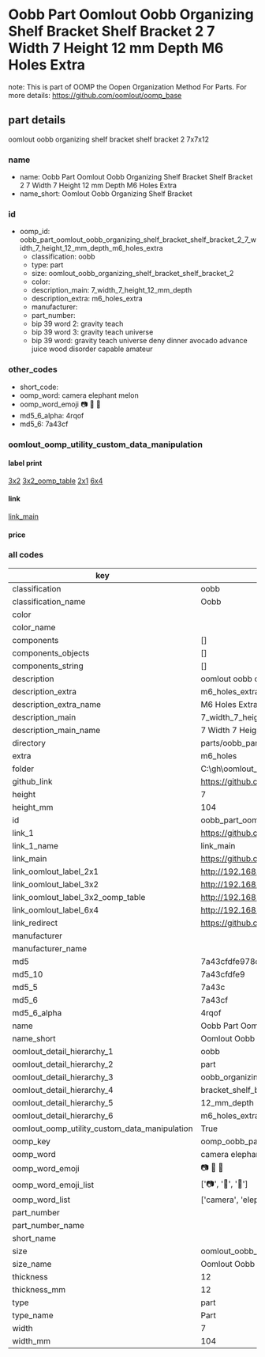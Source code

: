 # Oobb Part Oomlout Oobb Organizing Shelf Bracket Shelf Bracket 2 7 Width 7 Height 12 mm Depth M6 Holes Extra  

note: This is part of OOMP the Oopen Organization Method For Parts. For more details: https://github.com/oomlout/oomp_base

##  part details
  



oomlout oobb organizing shelf bracket shelf bracket 2 7x7x12



### name
* name: Oobb Part Oomlout Oobb Organizing Shelf Bracket Shelf Bracket 2 7 Width 7 Height 12 mm Depth M6 Holes Extra
* name_short: Oomlout Oobb Organizing Shelf Bracket
### id
* oomp_id: oobb_part_oomlout_oobb_organizing_shelf_bracket_shelf_bracket_2_7_width_7_height_12_mm_depth_m6_holes_extra
  * classification: oobb
  * type: part
  * size: oomlout_oobb_organizing_shelf_bracket_shelf_bracket_2
  * color: 
  * description_main: 7_width_7_height_12_mm_depth
  * description_extra: m6_holes_extra
  * manufacturer: 
  * part_number: 
  * bip 39 word 2: gravity teach
  * bip 39 word 3: gravity teach universe
  * bip 39 word: gravity teach universe deny dinner avocado advance juice wood disorder capable amateur

### other_codes
* short_code: 
* oomp_word: camera elephant melon
* oomp_word_emoji :camera: :elephant: :melon:
* md5_6_alpha: 4rqof
* md5_6: 7a43cf






### oomlout_oomp_utility_custom_data_manipulation
#### label print
[3x2](http://192.168.1.245:1112/?label=oomp%204rqof)
[3x2_oomp_table](http://192.168.1.108:1112/?label=oomp%204rqof)
[2x1](http://192.168.1.242:1112/?label=oomp%204rqof)
[6x4](http://192.168.1.55:1112/?label=oomp%204rqof)    

#### link

[link_main](https://github.com/oomlout/oomlout_oobb_version_4_generated_parts/tree/main/navigation_oomp/oobb/part/oomlout_oobb_organizing_shelf_bracket_shelf_bracket_2/7_width_7_height_12_mm_depth/m6_holes_extra/part)                              

#### price







### all codes 
| key | value |  
| --- | --- |  
| classification | oobb |  
| classification_name | Oobb |  
| color |  |  
| color_name |  |  
| components | [] |  
| components_objects | [] |  
| components_string | [] |  
| description | oomlout oobb organizing shelf bracket shelf bracket 2 7x7x12 |  
| description_extra | m6_holes_extra |  
| description_extra_name | M6 Holes Extra |  
| description_main | 7_width_7_height_12_mm_depth |  
| description_main_name | 7 Width 7 Height 12 mm Depth |  
| directory | parts/oobb_part_oomlout_oobb_organizing_shelf_bracket_shelf_bracket_2_7_width_7_height_12_mm_depth_m6_holes_extra |  
| extra | m6_holes |  
| folder | C:\gh\oomlout_oobb_version_4_generated_parts\parts\oobb_part_oomlout_oobb_organizing_shelf_bracket_shelf_bracket_2_7_width_7_height_12_mm_depth_m6_holes_extra |  
| github_link | https://github.com/oomlout/oomlout_oomp_part_src/tree/main/parts/oobb_part_oomlout_oobb_organizing_shelf_bracket_shelf_bracket_2_7_width_7_height_12_mm_depth_m6_holes_extra |  
| height | 7 |  
| height_mm | 104 |  
| id | oobb_part_oomlout_oobb_organizing_shelf_bracket_shelf_bracket_2_7_width_7_height_12_mm_depth_m6_holes_extra |  
| link_1 | https://github.com/oomlout/oomlout_oobb_version_4_generated_parts/tree/main/navigation_oomp/oobb/part/oomlout_oobb_organizing_shelf_bracket_shelf_bracket_2/7_width_7_height_12_mm_depth/m6_holes_extra/part |  
| link_1_name | link_main |  
| link_main | https://github.com/oomlout/oomlout_oobb_version_4_generated_parts/tree/main/navigation_oomp/oobb/part/oomlout_oobb_organizing_shelf_bracket_shelf_bracket_2/7_width_7_height_12_mm_depth/m6_holes_extra/part |  
| link_oomlout_label_2x1 | http://192.168.1.242:1112/?label=oomp%204rqof |  
| link_oomlout_label_3x2 | http://192.168.1.245:1112/?label=oomp%204rqof |  
| link_oomlout_label_3x2_oomp_table | http://192.168.1.108:1112/?label=oomp%204rqof |  
| link_oomlout_label_6x4 | http://192.168.1.55:1112/?label=oomp%204rqof |  
| link_redirect | https://github.com/oomlout/oomlout_oobb_version_4_generated_parts/tree/main/parts/oobb_oomlout_oobb_organizing_shelf_bracket_shelf_bracket_2_07_07_12_ex_m6_holes |  
| manufacturer |  |  
| manufacturer_name |  |  
| md5 | 7a43cfdfe978c07c3f9f23abdbb7a330 |  
| md5_10 | 7a43cfdfe9 |  
| md5_5 | 7a43c |  
| md5_6 | 7a43cf |  
| md5_6_alpha | 4rqof |  
| name | Oobb Part Oomlout Oobb Organizing Shelf Bracket Shelf Bracket 2 7 Width 7 Height 12 mm Depth M6 Holes Extra |  
| name_short | Oomlout Oobb Organizing Shelf Bracket |  
| oomlout_detail_hierarchy_1 | oobb |  
| oomlout_detail_hierarchy_2 | part |  
| oomlout_detail_hierarchy_3 | oobb_organizing_shelf |  
| oomlout_detail_hierarchy_4 | bracket_shelf_bracket_2 |  
| oomlout_detail_hierarchy_5 | 12_mm_depth |  
| oomlout_detail_hierarchy_6 | m6_holes_extra |  
| oomlout_oomp_utility_custom_data_manipulation | True |  
| oomp_key | oomp_oobb_part_oomlout_oobb_organizing_shelf_bracket_shelf_bracket_2_7_width_7_height_12_mm_depth_m6_holes_extra |  
| oomp_word | camera elephant melon |  
| oomp_word_emoji | :camera: :elephant: :melon: |  
| oomp_word_emoji_list | [':camera:', ':elephant:', ':melon:'] |  
| oomp_word_list | ['camera', 'elephant', 'melon'] |  
| part_number |  |  
| part_number_name |  |  
| short_name |  |  
| size | oomlout_oobb_organizing_shelf_bracket_shelf_bracket_2 |  
| size_name | Oomlout Oobb Organizing Shelf Bracket Shelf Bracket 2 |  
| thickness | 12 |  
| thickness_mm | 12 |  
| type | part |  
| type_name | Part |  
| width | 7 |  
| width_mm | 104 |  
